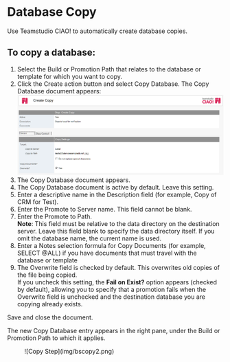 # Database Copy

Use Teamstudio CIAO! to automatically create database copies.

## To copy a database: 
1. Select the Build or Promotion Path that relates to the database or template for which you want to copy.
2. Click the Create action button and select Copy Database. The Copy Database document appears:  
   ![Copy Database Document](img/bscopy.png)
3. The Copy Database document appears.
4. The Copy Database document is active by default. Leave this setting.
5. Enter a descriptive name in the Description field (for example, Copy of CRM for Test).
6. Enter the Promote to Server name. This field cannot be blank. 
7. Enter the Promote to Path.  
   **Note**: This field must be relative to the data directory on the destination server. Leave this field blank to specify the data directory itself. If you omit the database name, the current name is used.
8. Enter a Notes selection formula for Copy Documents (for example, SELECT @ALL) if you have documents that must travel with the database or template
9. The Overwrite field is checked by default. This overwrites old copies of the file being copied.  
   If you uncheck this setting, the **Fail on Exist?** option appears (checked by default), allowing you to specify that a promotion fails when the Overwrite field is unchecked and the destination database you are copying already exists.
 
Save and close the document.

The new Copy Database entry appears in the right pane, under the Build or Promotion Path to which it applies. 
<figure markdown="1">
  ![Copy Step](img/bscopy2.png)
</figure>
